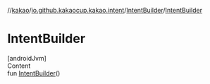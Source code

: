 //[kakao](../../../index.md)/[io.github.kakaocup.kakao.intent](../index.md)/[IntentBuilder](index.md)/[IntentBuilder](-intent-builder.md)



# IntentBuilder  
[androidJvm]  
Content  
fun [IntentBuilder](-intent-builder.md)()  



